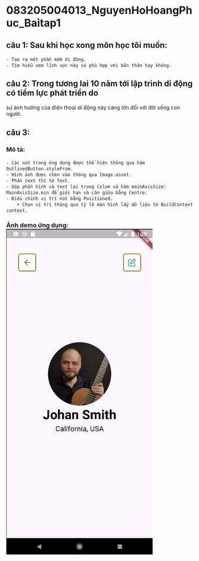 # 083205004013_NguyenHoHoangPhuc_Baitap1
## câu 1: Sau khi học xong môn học tôi muốn:  
    - Tạo ra một phần mềm di động.  
    - Tìm hiểu xem lĩnh vực này có phù hợp với bản thân hay không.    

## câu 2: Trong tương lai 10 năm tới lập trình di động có tiềm lực phát triển do 
sự ảnh hưởng của điện thoại di động này càng lớn đối với đời sống con người.  
  
## câu 3:  
### Mô tả:  
    - Các nút trong ứng dụng được thể hiện thông qua hàm OutlinedButton.styleFrom.  
    - Hình ảnh được chèn vào thông qua Image.asset.  
    - Phần text thì từ Text.  
    - Gộp phần hình và text lại trong Colum và hàm mainAxisSize: MainAxisSize.min để giới hạn và căn giữa bằng Centre.  
    - Điều chỉnh vị trí nút bằng Positioned.  
        + Chọn vị trí thông qua tỷ lệ màn hình lấy dữ liệu từ BuildContext context.  
### Ảnh demo ứng dụng: ![ảnh demo](img.png)
